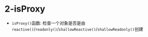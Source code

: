 # 2-isProxy

- `isProxy()`函数: 检查一个对象是否是由`reactive()`/`readonly()`/`shallowReactive()`/`shallowReadonly()`创建